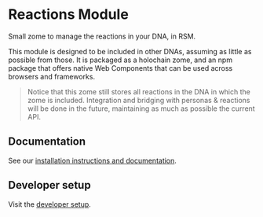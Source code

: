 # Reactions Module

Small zome to manage the reactions in your DNA, in RSM.

This module is designed to be included in other DNAs, assuming as little as possible from those. It is packaged as a holochain zome, and an npm package that offers native Web Components that can be used across browsers and frameworks.

> Notice that this zome still stores all reactions in the DNA in which the zome is included. Integration and bridging with personas & reactions will be done in the future, maintaining as much as possible the current API.

## Documentation

See our [installation instructions and documentation](https://holochain-open-dev.github.io/reactions).

## Developer setup

Visit the [developer setup](/dev-setup.md).
